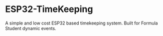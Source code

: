 # ESP32-TimeKeeping
A simple and low cost ESP32 based timekeeping system. Built for Formula Student dynamic events.
